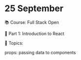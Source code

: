 # 25 September

📚 Course: Full Stack Open

🧩 Part 1: Introduction to React

🔖 Topics: 


props: passing data to components














